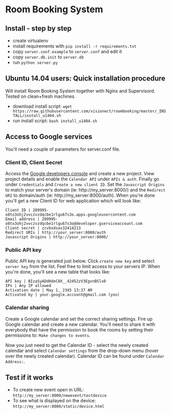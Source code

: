 Room Booking System
===================

Install - step by step
----------------------

* create virtualenv
* install requirements with `pip install -r requirements.txt`
* copy `server.conf.example` to `server.conf` and edit it
* copy `server.db.init` to `server.db`
* run `python server.py`

Ubuntu 14.04 users: Quick installation procedure
------------------------------------------------
Will install Room Booking System together with Nginx and Supervisord. Tested on clean+fresh machines. 

* download install script: `wget https://raw.githubusercontent.com/visionect/roombooking/master/_INSTALL/install_u1404.sh`
* run install script: `bash install_u1404.sh`

Access to Google services
-------------------------
You'll need a couple of parameters for server.conf file. 

### Client ID, Client Secret 

Access the [Google developers console](https://console.developers.google.com) and create a new project. View project details and enable the `Calendar API` under `APIs & auth`. Finally go under `Credentials` and `Create a new client ID`. Set the `Javascript Origins` to match your server's domain (ie: http://my_server:8000/) and the `Redirect URI` to domain/auth (ie: http://my_server:8000/auth). When you're done you'll get a new Client ID for web application which will look like:

````
Client ID | 289995-o8to3ohj2vvczvzdqcbe1rlgu67s3o.apps.googleusercontent.com 
Email address | 289995-o8to3ohj2vvczvzdqcbe1rlgu67s3o@developer.gserviceaccount.com
Client secret | zcvbxdsas32414213
Redirect URIs | http://your_server:8000/auth
Javascript Origins | http://your_server:8000/
````
 
### Public API key

Public API key is generated just below. Click `create new key` and select `server key` from the list. Feel free to limit access to your servers IP. When you're done, you'll see a new table that looks like:

````
API key | BIzaSyADdHdeC8X__42452zV3EgvnBSlx0
IPs | Any IP allowed
Activation date	| May 1, 2345 13:37 AM
Activated by | your.google.account@gmail.com (you)
````

### Calendar sharing

Create a Google calendar and set the correct sharing settings. Fire up Google calendar and create a new calendar. You'll need to share it with everybody that have the permission to book the rooms by setting their permissions to: `Make changes to events`. 

 Now you just need to get the Calendar ID - select the newly created calendar and select `Calendar settings` from the drop-down menu (hover over the newly created calendar). Calendar ID can be found under `Calendar Address:`.

Test if it works
----------------
* To create new event open in URL: `http://my_server:8000/newevent/testdevice`
* To see what is displayed on the device: `http://my_server:8000/static/device.html`
